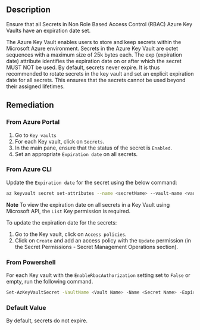 ## Description

Ensure that all Secrets in Non Role Based Access Control (RBAC) Azure Key Vaults have an expiration date set.

The Azure Key Vault enables users to store and keep secrets within the Microsoft Azure environment. Secrets in the Azure Key Vault are octet sequences with a maximum size of 25k bytes each. The exp (expiration date) attribute identifies the expiration date on or after which the secret MUST NOT be used. By default, secrets never expire. It is thus recommended to rotate secrets in the key vault and set an explicit expiration date for all secrets. This ensures that the secrets cannot be used beyond their assigned lifetimes.

## Remediation

### From Azure Portal

1. Go to `Key vaults`
2. For each Key vault, click on `Secrets`.
3. In the main pane, ensure that the status of the secret is `Enabled`.
4. Set an appropriate `Expiration date` on all secrets.

### From Azure CLI

Update the `Expiration date` for the secret using the below command:

```bash
az keyvault secret set-attributes --name <secretName> --vault-name <vaultName> --expires Y-m-d'T'H:M:S'Z'
```

**Note** To view the expiration date on all secrets in a Key Vault using Microsoft API, the `List` Key permission is required.

To update the expiration date for the secrets:
1. Go to the Key vault, click on `Access policies`.
2. Click on `Create` and add an access policy with the `Update` permission (in the Secret Permissions - Secret Management Operations section).

### From Powershell

For each Key vault with the `EnableRbacAuthorization` setting set to `False` or empty, run the following command.

```bash
Set-AzKeyVaultSecret -VaultName <Vault Name> -Name <Secret Name> -Expires <DateTime>
```

### Default Value

By default, secrets do not expire.

